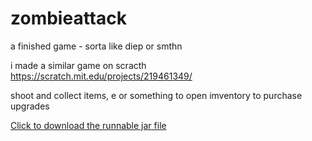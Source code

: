 # zombieattack
a finished game - sorta like diep or smthn

i made a similar game on scracth https://scratch.mit.edu/projects/219461349/

shoot and collect items, e or something to open imventory to purchase upgrades


<a href="https://github.com/Incandescent-Turtle/zombieattack/raw/main/Attack%20of%20the%20Zombies.jar" download>Click to download the runnable jar file</a>
